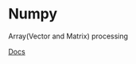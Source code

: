 # Numpy
Array(Vector and Matrix) processing

[Docs](https://docs.scipy.org/doc/numpy-1.13.0/reference/)
